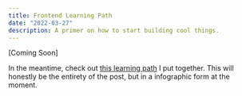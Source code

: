 ```yaml
---
title: Frontend Learning Path
date: "2022-03-27"
description: A primer on how to start building cool things.
---
```


[Coming Soon]

In the meantime, check out [this learning path](https://www.figma.com/file/k47TQGZtVjwlp1d9mRD9kg/Web-Dev-Learning-Path?node-id=0%3A1) I put together. This will honestly be the entirety of the post, but in a infographic form at the moment.

